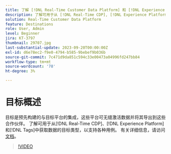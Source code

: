 ```yaml
---
title: 了解 [!DNL Real-Time Customer Data Platform] 和 [!DNL Experience Platform]中的目标
description: 了解可用于从 [!DNL Real-Time CDP], [!DNL Experience Platform], and [!DNL Tags] 中获取数据以支持各种用例的目标类型。
solution: Real-Time Customer Data Platform
feature: Destinations
role: User, Admin
level: Beginner
jira: KT-3797
thumbnail: 29707.jpg
last-substantial-update: 2023-09-20T00:00:00Z
exl-id: d6e78ec2-f9e0-4794-b585-9bebef9b036b
source-git-commit: 7c471d9da851c594c33e00473a04996fd247bb84
workflow-type: tm+mt
source-wordcount: '78'
ht-degree: 3%

---
```


# 目标概述

目标是预先构建的与目标平台的集成，这些平台可无缝激活数据并将其导出到这些合作伙伴。 了解可用于从[!DNL Real-Time CDP]、[!DNL Experience Platform]和[!DNL Tags]中获取数据的目标类型，以支持各种用例。 有关详细信息，请访问[文档](https://experienceleague.adobe.com/docs/experience-platform/destinations/home.html?lang=zh-Hans)。

>[!VIDEO](https://video.tv.adobe.com/v/29707?learn=on)

